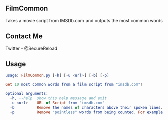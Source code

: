 ## FilmCommon
Takes a movie script from IMSDb.com and outputs the most common words
## Contact Me
Twitter - @SecureReload
## Usage
```elm
usage: FilmCommon.py [-h] [-u <url>] [-b] [-p]

Get 10 most common words from a film script from "imsdb.com"!

optional arguments:
  -h, --help  show this help message and exit
  -u <url>    URL of Script from "imsdb.com"
  -b          Remove the names of characters above their spoken lines.
  -p          Remove "pointless" words from being counted. For example: "the", "a", "this"...
```
